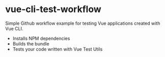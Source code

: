 # vue-cli-test-workflow

Simple Github workflow example for testing Vue applications created with Vue CLI.

* Installs NPM dependencies
* Builds the bundle
* Tests your code written with Vue Test Utils

